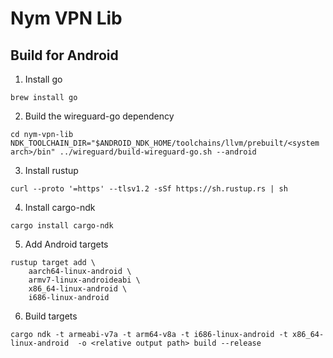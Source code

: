 # Nym VPN Lib

## Build for Android
1. Install go
```
brew install go
```
2. Build the wireguard-go dependency
```
cd nym-vpn-lib
NDK_TOOLCHAIN_DIR="$ANDROID_NDK_HOME/toolchains/llvm/prebuilt/<system arch>/bin" ../wireguard/build-wireguard-go.sh --android
```
3. Install rustup
```
curl --proto '=https' --tlsv1.2 -sSf https://sh.rustup.rs | sh
```
4. Install cargo-ndk
```
cargo install cargo-ndk
```
5. Add Android targets
```
rustup target add \
    aarch64-linux-android \
    armv7-linux-androideabi \
    x86_64-linux-android \
    i686-linux-android
```
6. Build targets
```
cargo ndk -t armeabi-v7a -t arm64-v8a -t i686-linux-android -t x86_64-linux-android  -o <relative output path> build --release
```